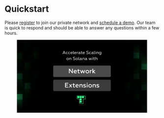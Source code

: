 # Quickstart

Please [register](https://tally.so/r/wb20D7) to join our private network and [schedule a demo](https://calendly.com/rustem-awkb/30min). Our team is quick to respond and should be able to answer any questions within a few hours.

<figure><img src="../.gitbook/assets/Termina Diagrams (1).png" alt=""><figcaption></figcaption></figure>
